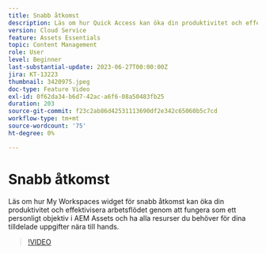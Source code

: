 ```yaml
---
title: Snabb åtkomst
description: Läs om hur Quick Access kan öka din produktivitet och effektivisera arbetsflödet genom att fungera som ett personligt objektiv i AEM Assets och ha alla resurser du behöver för dina arbetsuppgifter nära till hands.
version: Cloud Service
feature: Assets Essentials
topic: Content Management
role: User
level: Beginner
last-substantial-update: 2023-06-27T00:00:00Z
jira: KT-13223
thumbnail: 3420975.jpeg
doc-type: Feature Video
exl-id: 0f62da34-b6d7-42ac-a6f6-08a50483fb25
duration: 203
source-git-commit: f23c2ab86d42531113690df2e342c65060b5c7cd
workflow-type: tm+mt
source-wordcount: '75'
ht-degree: 0%

---
```


# Snabb åtkomst

Läs om hur My Workspaces widget för snabb åtkomst kan öka din produktivitet och effektivisera arbetsflödet genom att fungera som ett personligt objektiv i AEM Assets och ha alla resurser du behöver för dina tilldelade uppgifter nära till hands.

>[!VIDEO](https://video.tv.adobe.com/v/3420975/?learn=on)
